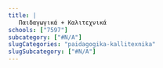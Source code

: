 ```yaml
---
title: |
   Παιδαγωγικά + Καλιτεχνικά
schools: ["7597"]
subcategory: ["#N/A"]
slugCategories: "paidagogika-kallitexnika"
slugSubcategory: ["#N/A"]
---
```


